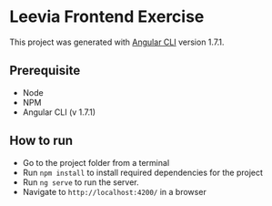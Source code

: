 # Leevia Frontend Exercise

This project was generated with [Angular CLI](https://github.com/angular/angular-cli) version 1.7.1.

## Prerequisite
  - Node
  - NPM
  - Angular CLI (v 1.7.1)

## How to run
  - Go to the project folder from a terminal
  - Run `npm install` to install required dependencies for the project
  - Run `ng serve` to run the server.
  - Navigate to `http://localhost:4200/` in a browser
